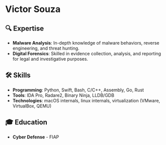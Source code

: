 # Victor Souza

## 🔍 Expertise
- **Malware Analysis**: In-depth knowledge of malware behaviors, reverse engineering, and threat hunting.
- **Digital Forensics**: Skilled in evidence collection, analysis, and reporting for legal and investigative purposes.


## 🛠️ Skills
- **Programming**: Python, Swift, Bash, C/C++, Assembly, Go, Rust
- **Tools**: IDA Pro, Radare2, Binary Ninja, LLDB/GDB
- **Technologies**: macOS internals, linux internals, virtualization (VMware, VirtualBox, QEMU)
 

## 🎓 Education
- **Cyber Defense** - FIAP
